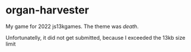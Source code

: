 # organ-harvester
My game for 2022 js13kgames. The theme was *death*.

Unfortunatelly, it did not get submitted, because I exceeded the 13kb size limit

